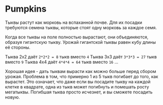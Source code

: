 # Pumpkins
Тыквы растут как морковь на вспаханной почве. Для их посадки требуются семена тыквы, которые стоят одну морковь за каждое семя.

Когда все тыквы на поле полностью вырастают, они объединяются, образуя гигантскую тыкву. Урожай гигантской тыквы равен кубу длины её стороны.

Тыква 2x2 даёт `2*2*2 = 8` тыкв вместо `4`
Тыква 3x3 даёт `3*3*3 = 27` тыкв вместо `9`
Тыква 4x4 даёт `4*4*4 = 64` тыкв вместо `16`
...

Хорошая идея - дать тыквам вырасти как можно больше перед сбором урожая. Проблема в том, что примерно 1 из 5 тыкв погибает до того, как вырастет. Это означает, что даже если вы посадите тыкву на каждой клетке в квадрате, одна из тыкв может погибнуть и помешать росту мегатыквы. Погибшая тыква просто исчезнет, и вы сможете посадить новую.
